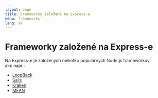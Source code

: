 ```yaml
---
layout: page
title: Frameworky založené na Express-e
menu: frameworks
lang: sk
---
```


# Frameworky založené na Express-e

Na Express-e je založených niekoľko populárnych Node.js frameworkov, ako napr.:

- [LoopBack](http://loopback.io)
- [Sails](http://sailsjs.org/)
- [Kraken](http://krakenjs.com/)
- [MEAN](http://mean.io/)
